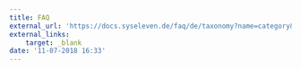 ```yaml
---
title: FAQ
external_url: 'https://docs.syseleven.de/faq/de/taxonomy?name=category&val=SysEleven-Stack'
external_links:
    target: _blank
date: '11-07-2018 16:33'
---
```


